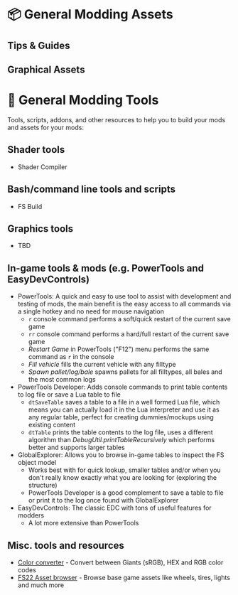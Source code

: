 
# 📦 General Modding Assets

## Tips & Guides

## Graphical Assets

# 🔨 General Modding Tools
Tools, scripts, addons, and other resources to help you to build your mods and assets for your mods:

## Shader tools
- Shader Compiler

## Bash/command line tools and scripts
- FS Build

## Graphics tools
- TBD

## In-game tools & mods (e.g. PowerTools and EasyDevControls)
- PowerTools: A quick and easy to use tool to assist with development and testing of mods, the main benefit is the easy access to all commands via a single hotkey and no need for mouse navigation 
  - `r` console command performs a soft/quick restart of the current save game
  - `rr` console command performs a hard/full restart of the current save game
  - _Restart Game_ in PowerTools ("F12") menu performs the same command as `r` in the console
  - _Fill vehicle_ fills the current vehicle with any filltype
  - _Spawn pallet/log/bale_ spawns pallets for all filltypes, all bales and the most common logs
- PowerTools Developer: Adds console commands to print table contents to log file or save a Lua table to file
  - `dtSaveTable` saves a table to a file in a well formed Lua file, which means you can actually load it in the Lua interpreter and use it as any regular table, perfect for creating dummies/mockups using existing content
  - `dtTable` prints the table contents to the log file, uses a different algorithm than _DebugUtil.printTableRecursively_ which performs better and supports larger tables
- GlobalExplorer: Allows you to browse in-game tables to inspect the FS object model
  - Works best with for quick lookup, smaller tables and/or when you don't really know exactly what you are looking for (exploring the structure)
  - PowerTools Developer is a good complement to save a table to file or print it to the log once found with GlobalExplorer
- EasyDevControls: The classic EDC with tons of useful features for modders
  - A lot more extensive than PowerTools

## Misc. tools and resources
- [Color converter](https://docs.google.com/spreadsheets/d/1E2odstb7WOZlWozdA1wPSVGls0srfNZDrYDQ5TUkfeo/edit?gid=0#gid=0) - Convert between Giants (sRGB), HEX and RGB color codes
- [FS22 Asset browser](https://assets.mantrid.net/?) - Browse base game assets like wheels, tires, lights and much more


